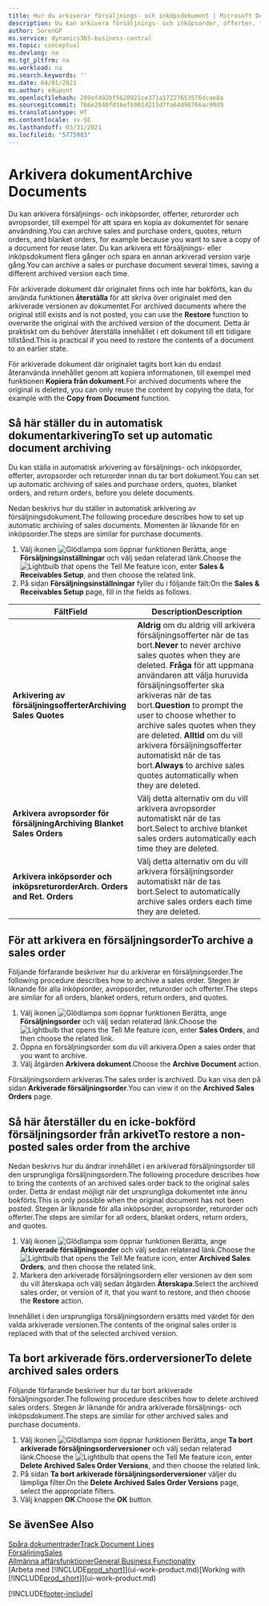 ```yaml
---
title: Hur du arkiverar försäljnings- och inköpsdokument | Microsoft Docs
description: Du kan arkivera försäljnings- och inköpsorder, offerter, försäljningsreturorder och avropsorder, och du kan använda arkiverade dokumentet för att återskapa dokumentet som det arkiverades från.
author: SorenGP
ms.service: dynamics365-business-central
ms.topic: conceptual
ms.devlang: na
ms.tgt_pltfrm: na
ms.workload: na
ms.search.keywords: ''
ms.date: 04/01/2021
ms.author: edupont
ms.openlocfilehash: 209ef492bf5620921ce371a17227653576dcae8a
ms.sourcegitcommit: 766e2840fd16efb901d211d7fa64d96766ac99d9
ms.translationtype: HT
ms.contentlocale: sv-SE
ms.lasthandoff: 03/31/2021
ms.locfileid: "5775903"
---
```

# <a name="archive-documents"></a><span data-ttu-id="061d0-103">Arkivera dokument</span><span class="sxs-lookup"><span data-stu-id="061d0-103">Archive Documents</span></span>
<span data-ttu-id="061d0-104">Du kan arkivera försäljnings- och inköpsorder, offerter, returorder och avropsorder, till exempel för att spara en kopia av dokumentet för senare användning.</span><span class="sxs-lookup"><span data-stu-id="061d0-104">You can archive sales and purchase orders, quotes, return orders, and blanket orders, for example because you want to save a copy of a document for reuse later.</span></span> <span data-ttu-id="061d0-105">Du kan arkivera ett försäljnings- eller inköpsdokument flera gånger och spara en annan arkiverad version varje gång.</span><span class="sxs-lookup"><span data-stu-id="061d0-105">You can archive a sales or purchase document several times, saving a different archived version each time.</span></span>

<span data-ttu-id="061d0-106">För arkiverade dokument där originalet finns och inte har bokförts, kan du använda funktionen **återställa** för att skriva över originalet med den arkiverade versionen av dokumentet.</span><span class="sxs-lookup"><span data-stu-id="061d0-106">For archived documents where the original still exists and is not posted, you can use the **Restore** function to overwrite the original with the archived version of the document.</span></span> <span data-ttu-id="061d0-107">Detta är praktiskt om du behöver återställa innehållet i ett dokument till ett tidigare tillstånd.</span><span class="sxs-lookup"><span data-stu-id="061d0-107">This is practical if you need to restore the contents of a document to an earlier state.</span></span>

<span data-ttu-id="061d0-108">För arkiverade dokument där originalet tagits bort kan du endast återanvända innehållet genom att kopiera informationen, till exempel med funktionen **Kopiera från dokument**.</span><span class="sxs-lookup"><span data-stu-id="061d0-108">For archived documents where the original is deleted, you can only reuse the content by copying the data, for example with the **Copy from Document** function.</span></span>   

## <a name="to-set-up-automatic-document-archiving"></a><span data-ttu-id="061d0-109">Så här ställer du in automatisk dokumentarkivering</span><span class="sxs-lookup"><span data-stu-id="061d0-109">To set up automatic document archiving</span></span>  
<span data-ttu-id="061d0-110">Du kan ställa in automatisk arkivering av försäljnings- och inköpsorder, offerter, avropsorder och returorder innan du tar bort dokument.</span><span class="sxs-lookup"><span data-stu-id="061d0-110">You can set up automatic archiving of sales and purchase orders, quotes, blanket orders, and return orders, before you delete documents.</span></span>

<span data-ttu-id="061d0-111">Nedan beskrivs hur du ställer in automatisk arkivering av försäljningsdokument.</span><span class="sxs-lookup"><span data-stu-id="061d0-111">The following procedure describes how to set up automatic archiving of sales documents.</span></span> <span data-ttu-id="061d0-112">Momenten är liknande för en inköpsorder.</span><span class="sxs-lookup"><span data-stu-id="061d0-112">The steps are similar for purchase documents.</span></span>
1.  <span data-ttu-id="061d0-113">Välj ikonen ![Glödlampa som öppnar funktionen Berätta](media/ui-search/search_small.png "Berätta vad du vill göra"), ange **Försäljningsinställningar** och välj sedan relaterad länk.</span><span class="sxs-lookup"><span data-stu-id="061d0-113">Choose the ![Lightbulb that opens the Tell Me feature](media/ui-search/search_small.png "Tell me what you want to do") icon, enter **Sales & Receivables Setup**, and then choose the related link.</span></span>
2. <span data-ttu-id="061d0-114">På sidan **Försäljningsinställningar** fyller du i följande fält:</span><span class="sxs-lookup"><span data-stu-id="061d0-114">On the **Sales & Receivables Setup** page, fill in the fields as follows.</span></span>

|<span data-ttu-id="061d0-115">Fält</span><span class="sxs-lookup"><span data-stu-id="061d0-115">Field</span></span>|<span data-ttu-id="061d0-116">Description</span><span class="sxs-lookup"><span data-stu-id="061d0-116">Description</span></span>|
|-----|-----------|
|<span data-ttu-id="061d0-117">**Arkivering av försäljningsofferter**</span><span class="sxs-lookup"><span data-stu-id="061d0-117">**Archiving Sales Quotes**</span></span>|<span data-ttu-id="061d0-118">**Aldrig** om du aldrig vill arkivera försäljningsofferter när de tas bort.</span><span class="sxs-lookup"><span data-stu-id="061d0-118">**Never** to never archive sales quotes when they are deleted.</span></span> <span data-ttu-id="061d0-119">**Fråga** för att uppmana användaren att välja huruvida försäljningsofferter ska arkiveras när de tas bort.</span><span class="sxs-lookup"><span data-stu-id="061d0-119">**Question** to prompt the user to choose whether to archive sales quotes when they are deleted.</span></span> <span data-ttu-id="061d0-120">**Alltid** om du vill arkivera försäljningsofferter automatiskt när de tas bort.</span><span class="sxs-lookup"><span data-stu-id="061d0-120">**Always** to archive sales quotes automatically when they are deleted.</span></span>|
|<span data-ttu-id="061d0-121">**Arkivera avropsorder för försäljning**</span><span class="sxs-lookup"><span data-stu-id="061d0-121">**Archiving Blanket Sales Orders**</span></span>|<span data-ttu-id="061d0-122">Välj detta alternativ om du vill arkivera avropsorder automatiskt när de tas bort.</span><span class="sxs-lookup"><span data-stu-id="061d0-122">Select to archive blanket sales orders automatically each time they are deleted.</span></span>|
|<span data-ttu-id="061d0-123">**Arkivera inköpsorder och inköpsreturorder**</span><span class="sxs-lookup"><span data-stu-id="061d0-123">**Arch. Orders and Ret. Orders**</span></span>|<span data-ttu-id="061d0-124">Välj detta alternativ om du vill arkivera försäljningsorder automatiskt när de tas bort.</span><span class="sxs-lookup"><span data-stu-id="061d0-124">Select to automatically archive sales orders each time they are deleted.</span></span>|

## <a name="to-archive-a-sales-order"></a><span data-ttu-id="061d0-125">För att arkivera en försäljningsorder</span><span class="sxs-lookup"><span data-stu-id="061d0-125">To archive a sales order</span></span>
<span data-ttu-id="061d0-126">Följande förfarande beskriver hur du arkiverar en försäljningsorder.</span><span class="sxs-lookup"><span data-stu-id="061d0-126">The following procedure describes how to archive a sales order.</span></span> <span data-ttu-id="061d0-127">Stegen är liknande för alla inköpsorder, avropsorder, returorder och offerter.</span><span class="sxs-lookup"><span data-stu-id="061d0-127">The steps are similar for all orders, blanket orders, return orders, and quotes.</span></span>

1.  <span data-ttu-id="061d0-128">Välj ikonen ![Glödlampa som öppnar funktionen Berätta](media/ui-search/search_small.png "Berätta vad du vill göra"), ange **Försäljningsorder** och välj sedan relaterad länk.</span><span class="sxs-lookup"><span data-stu-id="061d0-128">Choose the ![Lightbulb that opens the Tell Me feature](media/ui-search/search_small.png "Tell me what you want to do") icon, enter **Sales Orders**, and then choose the related link.</span></span>  
2.  <span data-ttu-id="061d0-129">Öppna en försäljningsorder som du vill arkivera.</span><span class="sxs-lookup"><span data-stu-id="061d0-129">Open a sales order that you want to archive.</span></span>  
3.  <span data-ttu-id="061d0-130">Välj åtgärden **Arkivera dokument**.</span><span class="sxs-lookup"><span data-stu-id="061d0-130">Choose the **Archive Document** action.</span></span>

<span data-ttu-id="061d0-131">Försäljningsordern arkiveras.</span><span class="sxs-lookup"><span data-stu-id="061d0-131">The sales order is archived.</span></span> <span data-ttu-id="061d0-132">Du kan visa den på sidan **Arkiverade försäljningsorder**.</span><span class="sxs-lookup"><span data-stu-id="061d0-132">You can view it on the **Archived Sales Orders** page.</span></span>

## <a name="to-restore-a-non-posted-sales-order-from-the-archive"></a><span data-ttu-id="061d0-133">Så här återställer du en icke-bokförd försäljningsorder från arkivet</span><span class="sxs-lookup"><span data-stu-id="061d0-133">To restore a non-posted sales order from the archive</span></span>
<span data-ttu-id="061d0-134">Nedan beskrivs hur du ändrar innehållet i en arkiverad försäljningsorder till den ursprungliga försäljningsordern.</span><span class="sxs-lookup"><span data-stu-id="061d0-134">The following procedure describes how to bring the contents of an archived sales order back to the original sales order.</span></span> <span data-ttu-id="061d0-135">Detta är endast möjligt när det ursprungliga dokumentet inte ännu bokförts.</span><span class="sxs-lookup"><span data-stu-id="061d0-135">This is only possible when the original document has not been posted.</span></span> <span data-ttu-id="061d0-136">Stegen är liknande för alla inköpsorder, avropsorder, returorder och offerter.</span><span class="sxs-lookup"><span data-stu-id="061d0-136">The steps are similar for all orders, blanket orders, return orders, and quotes.</span></span>

1. <span data-ttu-id="061d0-137">Välj ikonen ![Glödlampa som öppnar funktionen Berätta](media/ui-search/search_small.png "Berätta vad du vill göra"), ange **Arkiverade försäljningsorder** och välj sedan relaterad länk.</span><span class="sxs-lookup"><span data-stu-id="061d0-137">Choose the ![Lightbulb that opens the Tell Me feature](media/ui-search/search_small.png "Tell me what you want to do") icon, enter **Archived Sales Orders**, and then choose the related link.</span></span>
2. <span data-ttu-id="061d0-138">Markera den arkiverade försäljningsordern eller versionen av den som du vill återskapa och välj sedan åtgärden **Återskapa**.</span><span class="sxs-lookup"><span data-stu-id="061d0-138">Select the archived sales order, or version of it, that you want to restore, and then choose the **Restore** action.</span></span>  

<span data-ttu-id="061d0-139">Innehållet i den ursprungliga försäljningsordern ersätts med värdet för den valda arkiverade versionen.</span><span class="sxs-lookup"><span data-stu-id="061d0-139">The contents of the original sales order is replaced with that of the selected archived version.</span></span>

## <a name="to-delete-archived-sales-orders"></a><span data-ttu-id="061d0-140">Ta bort arkiverade förs.orderversioner</span><span class="sxs-lookup"><span data-stu-id="061d0-140">To delete archived sales orders</span></span>
<span data-ttu-id="061d0-141">Följande förfarande beskriver hur du tar bort arkiverade försäljningsorder.</span><span class="sxs-lookup"><span data-stu-id="061d0-141">The following procedure describes how to delete archived sales orders.</span></span> <span data-ttu-id="061d0-142">Stegen är liknande för andra arkiverade försäljnings- och inköpsdokument.</span><span class="sxs-lookup"><span data-stu-id="061d0-142">The steps are similar for other archived sales and purchase documents.</span></span>

1.  <span data-ttu-id="061d0-143">Välj ikonen ![Glödlampa som öppnar funktionen Berätta](media/ui-search/search_small.png "Berätta vad du vill göra"), ange **Ta bort arkiverade försäljningsorderversioner** och välj sedan relaterad länk.</span><span class="sxs-lookup"><span data-stu-id="061d0-143">Choose the ![Lightbulb that opens the Tell Me feature](media/ui-search/search_small.png "Tell me what you want to do") icon, enter **Delete Archived Sales Order Versions**, and then choose the related link.</span></span>  
2.  <span data-ttu-id="061d0-144">På sidan **Ta bort arkiverade försäljningsorderversioner** väljer du lämpliga filter.</span><span class="sxs-lookup"><span data-stu-id="061d0-144">On the **Delete Archived Sales Order Versions** page, select the appropriate filters.</span></span>  
3.  <span data-ttu-id="061d0-145">Välj knappen **OK**.</span><span class="sxs-lookup"><span data-stu-id="061d0-145">Choose the **OK** button.</span></span>

## <a name="see-also"></a><span data-ttu-id="061d0-146">Se även</span><span class="sxs-lookup"><span data-stu-id="061d0-146">See Also</span></span>
[<span data-ttu-id="061d0-147">Spåra dokumentrader</span><span class="sxs-lookup"><span data-stu-id="061d0-147">Track Document Lines</span></span>](across-how-to-track-document-lines.md)  
[<span data-ttu-id="061d0-148">Försäljning</span><span class="sxs-lookup"><span data-stu-id="061d0-148">Sales</span></span>](sales-manage-sales.md)  
[<span data-ttu-id="061d0-149">Allmänna affärsfunktioner</span><span class="sxs-lookup"><span data-stu-id="061d0-149">General Business Functionality</span></span>](ui-across-business-areas.md)  
<span data-ttu-id="061d0-150">[Arbeta med [!INCLUDE[prod_short](includes/prod_short.md)]](ui-work-product.md)</span><span class="sxs-lookup"><span data-stu-id="061d0-150">[Working with [!INCLUDE[prod_short](includes/prod_short.md)]](ui-work-product.md)</span></span>


[!INCLUDE[footer-include](includes/footer-banner.md)]